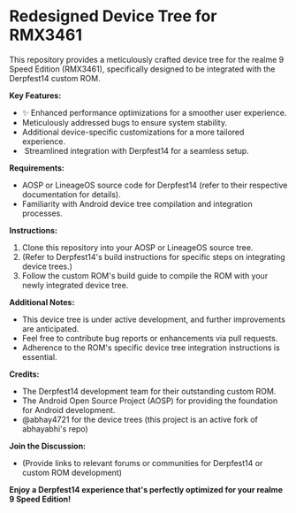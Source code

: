 # Redesigned Device Tree for RMX3461

This repository provides a meticulously crafted device tree for the realme 9 Speed Edition (RMX3461), specifically designed to be integrated with the Derpfest14 custom ROM. 

**Key Features:**

- ✨ Enhanced performance optimizations for a smoother user experience.
-  Meticulously addressed bugs to ensure system stability.
-  Additional device-specific customizations for a more tailored experience.
- ️ Streamlined integration with Derpfest14 for a seamless setup.

**Requirements:**

- AOSP or LineageOS source code for Derpfest14 (refer to their respective documentation for details).
- Familiarity with Android device tree compilation and integration processes.

**Instructions:**

1. Clone this repository into your AOSP or LineageOS source tree.
2. (Refer to Derpfest14's build instructions for specific steps on integrating device trees.)
3. Follow the custom ROM's build guide to compile the ROM with your newly integrated device tree.

**Additional Notes:**

- This device tree is under active development, and further improvements are anticipated.
- Feel free to contribute bug reports or enhancements via pull requests.
- Adherence to the ROM's specific device tree integration instructions is essential.

**Credits:**

- The Derpfest14 development team for their outstanding custom ROM.
- The Android Open Source Project (AOSP) for providing the foundation for Android development.
- @abhay4721 for the device trees (this project is an active fork of abhayabhi's repo)

**Join the Discussion:**

- (Provide links to relevant forums or communities for Derpfest14 or custom ROM development)

**Enjoy a Derpfest14 experience that's perfectly optimized for your realme 9 Speed Edition!** 
